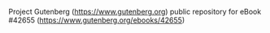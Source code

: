 Project Gutenberg (https://www.gutenberg.org) public repository for eBook #42655 (https://www.gutenberg.org/ebooks/42655)
